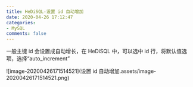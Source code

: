 ```yaml
---
title: HeDiSQL-设置 id 自动增加
date: 2020-04-26 17:12:47
categories:
- MySQL
comments: false
---
```


一般主键 id 会设置成自动增长，在 HeDiSQL 中，可以选中 id 行，将默认值选项，选择“auto_increment”

![image-20200426171514521](设置 id 自动增加.assets/image-20200426171514521.png)